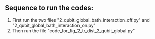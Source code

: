 ## Sequence to run the codes:
1. First run the two files "2_qubit_global_bath_interaction_off.py" and "2_qubit_global_bath_interaction_on.py"
2. Then run the file "code_for_fig_2_tr_dist_2_qubit_global.py"
